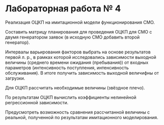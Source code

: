 # Лабораторная работа № 4

Реализация ОЦКП на имитационной модели функционирования СМО.

Составить матрицу планирования для проведения ОЦКП для СМО с двумя генератором заявок (в исходную СМО добавить второй генератор).

Интервалы варьирования факторов выбрать на основе результатов первой л. р., в рамках которой исследовались зависимости выходной величины (среднего времени ожидания (пребывания)) от входных параметров (интенсивность поступления, интенсивность обслуживания).
В итоге получить зависимость выходной величифны от загрузки.

Для ОЦКП рассчитать необходимые величины (звёздное плечо).

По результатам ОЦКП вычислить коэффициенты нелинейной регрессионной зависимости.

Предусмотреть возможность сравнения рассчитанной величины с реальной, полученной по результатам имитационного моделирования.
